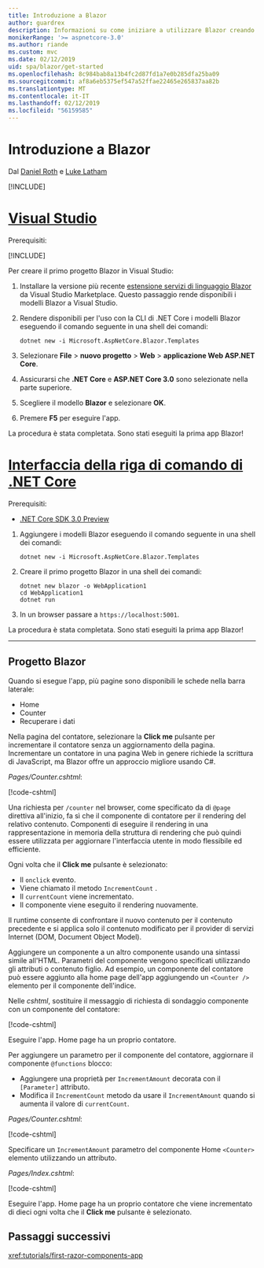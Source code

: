 ```yaml
---
title: Introduzione a Blazor
author: guardrex
description: Informazioni su come iniziare a utilizzare Blazor creando e modificando un progetto Blazor.
monikerRange: '>= aspnetcore-3.0'
ms.author: riande
ms.custom: mvc
ms.date: 02/12/2019
uid: spa/blazor/get-started
ms.openlocfilehash: 8c984bab8a13b4fc2d87fd1a7e0b285dfa25ba09
ms.sourcegitcommit: af8a6eb5375ef547a52ffae22465e265837aa82b
ms.translationtype: MT
ms.contentlocale: it-IT
ms.lasthandoff: 02/12/2019
ms.locfileid: "56159585"
---
```

# <a name="get-started-with-blazor"></a>Introduzione a Blazor

Dal [Daniel Roth](https://github.com/danroth27) e [Luke Latham](https://github.com/guardrex)

[!INCLUDE[](~/includes/razor-components-preview-notice.md)]

# <a name="visual-studiotabvisual-studio"></a>[Visual Studio](#tab/visual-studio)

Prerequisiti:

[!INCLUDE[](~/includes/net-core-prereqs-vs-3.0.md)]

Per creare il primo progetto Blazor in Visual Studio:

1. Installare la versione più recente [estensione servizi di linguaggio Blazor](https://go.microsoft.com/fwlink/?linkid=870389) da Visual Studio Marketplace. Questo passaggio rende disponibili i modelli Blazor a Visual Studio.
1. Rendere disponibili per l'uso con la CLI di .NET Core i modelli Blazor eseguendo il comando seguente in una shell dei comandi:

   ```console
   dotnet new -i Microsoft.AspNetCore.Blazor.Templates
   ```

1. Selezionare **File** > **nuovo progetto** > **Web** > **applicazione Web ASP.NET Core**.
1. Assicurarsi che **.NET Core** e **ASP.NET Core 3.0** sono selezionate nella parte superiore.
1. Scegliere il modello **Blazor** e selezionare **OK**.
1. Premere **F5** per eseguire l'app.

La procedura è stata completata. Sono stati eseguiti la prima app Blazor!

<!--

# [Visual Studio Code](#tab/visual-studio-code)

Prerequisites:

[!INCLUDE[](~/includes/net-core-prereqs-vsc-3.0.md)]

To create your first Blazor project in Visual Studio Code:

1. Execute the following command in a command shell:

   ```console
   dotnet new blazor -o WebApplication1
   ```

1. Open the *WebApplication1* folder in Visual Studio Code.

1. Visual Studio code offers to create assets to build and debug the app, which includes the *tasks.json* and *launch.json* files. Select **Yes** to add the assets.

1. Execute the app using the Visual Studio Code debugger.

1. In a browser, navigate to `https://localhost:5001`.

Congratulations! You just ran your first Blazor app!

# [Visual Studio for Mac](#tab/visual-studio-mac)

.NET Core 3.0 will be supported with Visual Studio for Mac version 8.0 or later. Visual Studio for Mac version 8.0 Preview isn't available at this time.

Use the [.NET Core CLI version of this topic](xref:razor-components/get-started?tabs=netcore-cli) on macOS.

[!INCLUDE[](~/includes/net-core-prereqs-mac-3.0.md)]

To create your first project Blazor project in Visual Studio for Mac:

1. Select **File** > **New Solution** or **New Project**.
1. In the sidebar, select **.NET Core** > **App**.
1. Select **Blazor** and select **Next**.
1. The **Target Framework** defaults to **.NET Core 3.0**. Select **Next**.
1. In the **Project Name** field, enter `WebApplication1`. Select **Create**.
1. Select **Run** > **Run Without Debugging** to run the app *without the debugger*. Running with the debugger isn't supported at this time.

Congratulations! You just ran your first Blazor app!
-->

# <a name="net-core-clitabnetcore-cli"></a>[Interfaccia della riga di comando di .NET Core](#tab/netcore-cli/)

Prerequisiti:

* [.NET Core SDK 3.0 Preview](https://dotnet.microsoft.com/download/dotnet-core/3.0)

1. Aggiungere i modelli Blazor eseguendo il comando seguente in una shell dei comandi:

   ```console
   dotnet new -i Microsoft.AspNetCore.Blazor.Templates
   ```

1. Creare il primo progetto Blazor in una shell dei comandi:

   ```console
   dotnet new blazor -o WebApplication1
   cd WebApplication1
   dotnet run
   ```

1. In un browser passare a `https://localhost:5001`.

La procedura è stata completata. Sono stati eseguiti la prima app Blazor!

---

## <a name="blazor-project"></a>Progetto Blazor

Quando si esegue l'app, più pagine sono disponibili le schede nella barra laterale:

* Home
* Counter
* Recuperare i dati

Nella pagina del contatore, selezionare la **Click me** pulsante per incrementare il contatore senza un aggiornamento della pagina. Incrementare un contatore in una pagina Web in genere richiede la scrittura di JavaScript, ma Blazor offre un approccio migliore usando C#.

*Pages/Counter.cshtml*:

[!code-cshtml[](get-started/samples_snapshot/3.x/Counter1.cshtml)]

Una richiesta per `/counter` nel browser, come specificato da di `@page` direttiva all'inizio, fa sì che il componente di contatore per il rendering del relativo contenuto. Componenti di eseguire il rendering in una rappresentazione in memoria della struttura di rendering che può quindi essere utilizzata per aggiornare l'interfaccia utente in modo flessibile ed efficiente.

Ogni volta che il **Click me** pulsante è selezionato:

* Il `onclick` evento.
* Viene chiamato il metodo `IncrementCount` .
* Il `currentCount` viene incrementato.
* Il componente viene eseguito il rendering nuovamente.

Il runtime consente di confrontare il nuovo contenuto per il contenuto precedente e si applica solo il contenuto modificato per il provider di servizi Internet (DOM, Document Object Model).

Aggiungere un componente a un altro componente usando una sintassi simile all'HTML. Parametri del componente vengono specificati utilizzando gli attributi o contenuto figlio. Ad esempio, un componente del contatore può essere aggiunto alla home page dell'app aggiungendo un `<Counter />` elemento per il componente dell'indice.

Nelle *cshtml*, sostituire il messaggio di richiesta di sondaggio componente con un componente del contatore:

[!code-cshtml[](get-started/samples_snapshot/3.x/Index1.cshtml?highlight=7)]

Eseguire l'app. Home page ha un proprio contatore.

Per aggiungere un parametro per il componente del contatore, aggiornare il componente `@functions` blocco:

* Aggiungere una proprietà per `IncrementAmount` decorata con il `[Parameter]` attributo.
* Modifica il `IncrementCount` metodo da usare il `IncrementAmount` quando si aumenta il valore di `currentCount`.

*Pages/Counter.cshtml*:

[!code-cshtml[](get-started/samples_snapshot/3.x/Counter2.cshtml?highlight=4,8)]

Specificare un `IncrementAmount` parametro del componente Home `<Counter>` elemento utilizzando un attributo.

*Pages/Index.cshtml*:

[!code-cshtml[](get-started/samples_snapshot/3.x/Index2.cshtml)]

Eseguire l'app. Home page ha un proprio contatore che viene incrementato di dieci ogni volta che il **Click me** pulsante è selezionato.

## <a name="next-steps"></a>Passaggi successivi

<xref:tutorials/first-razor-components-app>
